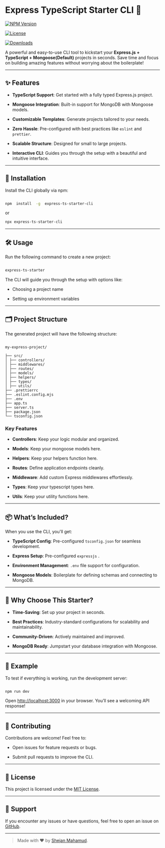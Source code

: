 # Express TypeScript Starter CLI 🚀

[![NPM Version](https://img.shields.io/npm/v/express-ts-starter-cli.svg)](https://www.npmjs.com/package/express-ts-starter-cli)

[![License](https://img.shields.io/npm/l/express-ts-starter-cli.svg)](https://github.com/shejanmahamud/express-ts-starter-cli/blob/main/LICENSE)

[![Downloads](https://img.shields.io/npm/dt/express-ts-starter-cli.svg)](https://www.npmjs.com/package/express-ts-starter-cli)

A powerful and easy-to-use CLI tool to kickstart your **Express.js + TypeScript + Mongoose(Default)** projects in seconds. Save time and focus on building amazing features without worrying about the boilerplate!

---

## ✨ Features

- **TypeScript Support**: Get started with a fully typed Express.js project.

- **Mongoose Integration**: Built-in support for MongoDB with Mongoose models.

- **Customizable Templates**: Generate projects tailored to your needs.

- **Zero Hassle**: Pre-configured with best practices like `eslint` and `prettier`.

- **Scalable Structure**: Designed for small to large projects.

- **Interactive CLI**: Guides you through the setup with a beautiful and intuitive interface.

---

## 🚀 Installation

Install the CLI globally via npm:

```bash

npm  install  -g  express-ts-starter-cli

```

or

```bash
npx express-ts-starter-cli

```

---

## 🛠️ Usage

Run the following command to create a new project:

```bash

express-ts-starter

```

The CLI will guide you through the setup with options like:

- Choosing a project name

- Setting up environment variables

---

## 🗂️ Project Structure

The generated project will have the following structure:

```

my-express-project/

├── src/
│ ├── controllers/
│ ├── middlewares/
│ ├── routes/
│ ├── models/
│ ├── helpers/
│ ├── types/
│ ├── utils/
├── .prettierrc
├── .eslint.config.mjs
├── .env
├── app.ts
├── server.ts
├── package.json
└── tsconfig.json

```

### Key Features

- **Controllers**: Keep your logic modular and organized.

- **Models**: Keep your mongoose models here.

- **Helpers**: Keep your helpers function here.

- **Routes**: Define application endpoints cleanly.

- **Middleware**: Add custom Express middlewares effortlessly.

- **Types**: Keep your typescript types here.

- **Utils**: Keep your utility functions here.

---

## 📦 What’s Included?

When you use the CLI, you'll get:

- **TypeScript Config**: Pre-configured `tsconfig.json` for seamless development.

- **Express Setup**: Pre-configured `expressjs` .

- **Environment Management**: `.env` file support for configuration.

- **Mongoose Models**: Boilerplate for defining schemas and connecting to MongoDB.

---

## 🌟 Why Choose This Starter?

- **Time-Saving**: Set up your project in seconds.

- **Best Practices**: Industry-standard configurations for scalability and maintainability.

- **Community-Driven**: Actively maintained and improved.

- **MongoDB Ready**: Jumpstart your database integration with Mongoose.

---

## 🧪 Example

To test if everything is working, run the development server:

```bash

npm run dev

```

Open [http://localhost:3000](http://localhost:3000) in your browser. You’ll see a welcoming API response!

---

## 🤝 Contributing

Contributions are welcome! Feel free to:

- Open issues for feature requests or bugs.

- Submit pull requests to improve the CLI.

---

## 📄 License

This project is licensed under the [MIT License](./LICENSE).

---

## 🙋 Support

If you encounter any issues or have questions, feel free to open an issue on [GitHub](https://github.com/ShejanMahamud/express-ts-starter-cli/issues).

---

> Made with ❤️ by [Shejan Mahamud](https://github.com/ShejanMahamud).
